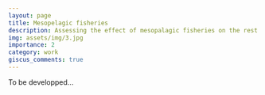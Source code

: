 ```yaml
---
layout: page
title: Mesopelagic fisheries
description: Assessing the effect of mesopalagic fisheries on the rest of the community.
img: assets/img/3.jpg
importance: 2
category: work
giscus_comments: true
---
```


To be developped...

